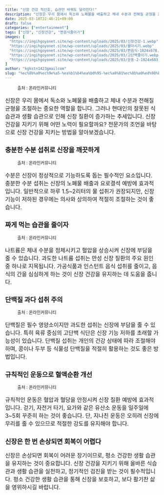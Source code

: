 ```yaml
---
title: "신장 건강 적신호, 습관만 바꿔도 달라진다!"
description: "신장은 우리 몸에서 독소와 노폐물을 배출하고 체내 수분과 전해질 균형을 조절하는 중요한 역할을 합니다. 그러나 현대인의 잘못된 식습관과 생활 습관으로 인해 신장 질환이 증가하는 추세입니다. 신장 건강을 지키기 위해 어떤 노력이 필요할까요? 전문가의 조언을 바탕으로 신장"
date: 2025-03-18T22:46:21+09:00
draft: false
categories: ["entertainment"]
tags: ["신장", "신장건강", "짠음식줄이기"]
images: [
  "https://ingihgoyonet.site/wp-content/uploads/2025/03/신장건강-1.webp"
  "https://ingihgoyonet.site/wp-content/uploads/2025/03/물마시기.webp"
  "https://ingihgoyonet.site/wp-content/uploads/2025/03/짠음식-1024x678.jpg"
  "https://ingihgoyonet.site/wp-content/uploads/2025/03/고단백줄이기.webp"
  "https://ingihgoyonet.site/wp-content/uploads/2025/03/운동-2-1024x683.jpg"
]
author: "kgkstn1423gmailcom"
slug: "%ec%8b%a0%ec%9e%a5-%ea%b1%b4%ea%b0%95-%ec%a0%81%ec%8b%a0%ed%98%b8-%ec%8a%b5%ea%b4%80%eb%a7%8c-%eb%b0%94%ea%bf%94%eb%8f%84-%eb%8b%ac%eb%9d%bc%ec%a7%84%eb%8b%a4"
---
```


<figure ><img src="https://ingihgoyonet.site/wp-content/uploads/2025/03/신장건강-1.webp" alt="" style="aspect-ratio:16/9;object-fit:cover"/><figcaption >출처 : 온라인커뮤니티</figcaption></figure> <p style="font-size:18px">신장은 우리 몸에서 독소와 노폐물을 배출하고 체내 수분과 전해질 균형을 조절하는 중요한 역할을 합니다. 그러나 현대인의 잘못된 식습관과 생활 습관으로 인해 신장 질환이 증가하는 추세입니다. 신장 건강을 지키기 위해 어떤 노력이 필요할까요? 전문가의 조언을 바탕으로 신장 건강을 지키는 방법을 알아보겠습니다.</p> <h2 ><strong>충분한 수분 섭취로 신장을 깨끗하게</strong></h2> <figure ><img src="https://ingihgoyonet.site/wp-content/uploads/2025/03/물마시기.webp" alt="" style="aspect-ratio:16/9;object-fit:cover"/><figcaption >출처 : 온라인커뮤니티</figcaption></figure> <p style="font-size:18px">수분은 신장이 정상적으로 기능하도록 돕는 필수적인 요소입니다. 충분한 수분 섭취는 신장의 노폐물 배출과 요로결석 예방에 효과적입니다. 일반적으로 하루 1.5~2리터의 물 섭취가 권장되지만, 신장 기능이 저하된 경우에는 의사와 상의하여 적절히 조절하는 것이 좋습니다.</p> <h2 ><strong>짜게 먹는 습관을 줄이자</strong></h2> <figure ><img src="https://ingihgoyonet.site/wp-content/uploads/2025/03/짠음식-1024x678.jpg" alt="" style="aspect-ratio:16/9;object-fit:cover"/><figcaption >출처 : 온라인커뮤니티</figcaption></figure> <p style="font-size:18px">나트륨은 체내 수분을 정체시키고 혈압을 상승시켜 신장에 부담을 줄 수 있습니다. 과도한 나트륨 섭취는 만성 신장 질환의 주요 원인 중 하나로 지목됩니다. 가공식품과 인스턴트 음식 섭취를 줄이고, 음식의 간을 심심하게 하는 것이 신장 건강을 유지하는 데 도움을 줍니다.</p> <h2 ><strong>단백질 과다 섭취 주의</strong></h2> <figure ><img src="https://ingihgoyonet.site/wp-content/uploads/2025/03/고단백줄이기.webp" alt="" style="aspect-ratio:16/9;object-fit:cover"/><figcaption >출처 : 온라인커뮤니티</figcaption></figure> <p style="font-size:18px">단백질은 필수 영양소이지만 과도한 섭취는 신장에 부담을 줄 수 있습니다. 특히 육류 중심의 고단백 식단은 신장 기능 저하를 초래할 가능성이 있습니다. 단백질 섭취는 개인의 건강 상태에 따라 조절해야 하며, 콩이나 두부 등 식물성 단백질을 적절히 활용하는 것도 좋은 방법입니다.</p> <h2 ><strong>규칙적인 운동으로 혈액순환 개선</strong></h2> <figure ><img src="https://ingihgoyonet.site/wp-content/uploads/2025/03/운동-2-1024x683.jpg" alt="" style="aspect-ratio:16/9;object-fit:cover"/><figcaption >출처 : 온라인커뮤니티</figcaption></figure> <p style="font-size:18px">규칙적인 운동은 혈압과 혈당을 안정시켜 신장 질환 예방에 효과적입니다. 걷기, 자전거 타기, 요가와 같은 유산소 운동을 일주일에 3~5회 꾸준히 하는 것이 좋습니다. 단, 지나친 운동은 오히려 신장에 무리를 줄 수 있으므로 적절한 강도를 유지해야 합니다.</p> <h2 ><strong>신장은 한 번 손상되면 회복이 어렵다</strong></h2> <p style="font-size:18px">신장은 손상되면 회복이 어려운 장기이므로, 평소 건강한 생활 습관을 유지하는 것이 중요합니다. 신장 건강을 지키기 위해 올바른 식습관과 생활 습관을 실천하고, 정기적인 검진을 받는 것이 필수적입니다. 평소 건강한 생활 습관을 통해 신장을 보호하고, 보다 활기찬 삶을 영위하시길 바랍니다.</p>